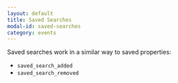 ```yaml
---
layout: default
title: Saved Searches
modal-id: saved-searches
category: events
---
```

Saved searches work in a similar way to saved properties:

 - ``saved_search_added``
 - ``saved_search_removed``